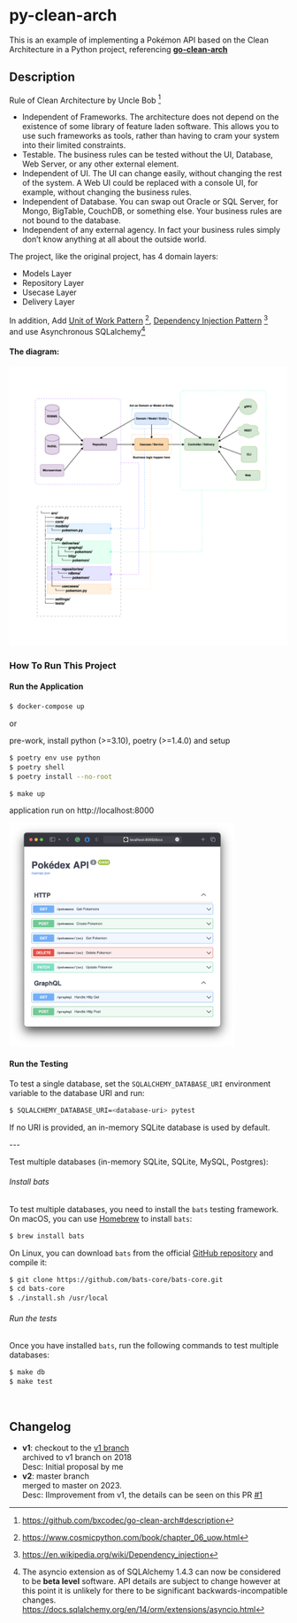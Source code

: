 # py-clean-arch

This is an example of implementing a Pokémon API based on the Clean Architecture in a Python project, referencing [**go-clean-arch**](https://github.com/bxcodec/go-clean-arch)

## Description

Rule of Clean Architecture by Uncle Bob [^1]

- Independent of Frameworks. The architecture does not depend on the existence of some library of feature laden software. This allows you to use such frameworks as tools, rather than having to cram your system into their limited constraints.
- Testable. The business rules can be tested without the UI, Database, Web Server, or any other external element.
- Independent of UI. The UI can change easily, without changing the rest of the system. A Web UI could be replaced with a console UI, for example, without changing the business rules.
- Independent of Database. You can swap out Oracle or SQL Server, for Mongo, BigTable, CouchDB, or something else. Your business rules are not bound to the database.
- Independent of any external agency. In fact your business rules simply don’t know anything at all about the outside world.

The project, like the original project, has 4 domain layers:

- Models Layer
- Repository Layer
- Usecase Layer
- Delivery Layer

In addition, Add [Unit of Work Pattern](./src/settings/unit_of_work.py) [^2], [Dependency Injection Pattern](./src/settings/dependency_injection.py) [^3] <br>
and use Asynchronous SQLalchemy[^4]

#### The diagram:

<img src="./docs/clean-arch.png">

### How To Run This Project

#### Run the Application

```sh
$ docker-compose up
```

or

pre-work, install python (>=3.10), poetry (>=1.4.0) and setup

```sh
$ poetry env use python
$ poetry shell
$ poetry install --no-root
```

```sh
$ make up
```

application run on http://localhost:8000

<img src="./docs/fastapi-doc.png" alt="fastapi-doc" style="zoom:40%;" />

#### Run the Testing

To test a single database, set the `SQLALCHEMY_DATABASE_URI` environment variable to the database URI and run:

```sh
$ SQLALCHEMY_DATABASE_URI=<database-uri> pytest
```

If no URI is provided, an in-memory SQLite database is used by default.

\---

Test multiple databases (in-memory SQLite, SQLite, MySQL, Postgres):

###### Install bats

To test multiple databases, you need to install the `bats` testing framework. On macOS, you can use [Homebrew](https://brew.sh/) to install `bats`:

```sh
$ brew install bats
```

On Linux, you can download `bats` from the official [GitHub repository](https://github.com/bats-core/bats-core) and compile it:

```sh
$ git clone https://github.com/bats-core/bats-core.git
$ cd bats-core
$ ./install.sh /usr/local
```

###### Run the tests

Once you have installed `bats`, run the following commands to test multiple databases:

```sh
$ make db
$ make test
```

<br>

## Changelog

- **v1**: checkout to the [v1 branch ](https://github.com/cdddg/py-clean-arch/tree/v1)<br>
  archived to v1 branch on 2018 <br>
  Desc: Initial proposal by me
- **v2**: master branch <br>
  merged to master on 2023. <br>
  Desc: IImprovement from v1, the details can be seen on this PR [#1](https://github.com/cdddg/py-clean-arch/issues/1)

[^1]: https://github.com/bxcodec/go-clean-arch#description 
[^2]: https://www.cosmicpython.com/book/chapter_06_uow.html
[^3]: https://en.wikipedia.org/wiki/Dependency_injection
[^4]:  The asyncio extension as of SQLAlchemy 1.4.3 can now be considered to be **beta level** software. API details are subject to change however at this point it is unlikely for there to be significant backwards-incompatible changes. https://docs.sqlalchemy.org/en/14/orm/extensions/asyncio.html

